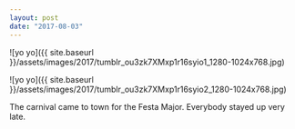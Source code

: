 ```yaml
---
layout: post
date: "2017-08-03"
---
```


![yo yo]({{ site.baseurl }}/assets/images/2017/tumblr_ou3zk7XMxp1r16syio1_1280-1024x768.jpg)

![yo yo]({{ site.baseurl }}/assets/images/2017/tumblr_ou3zk7XMxp1r16syio2_1280-1024x768.jpg)

The carnival came to town for the Festa Major. Everybody stayed up very late.
